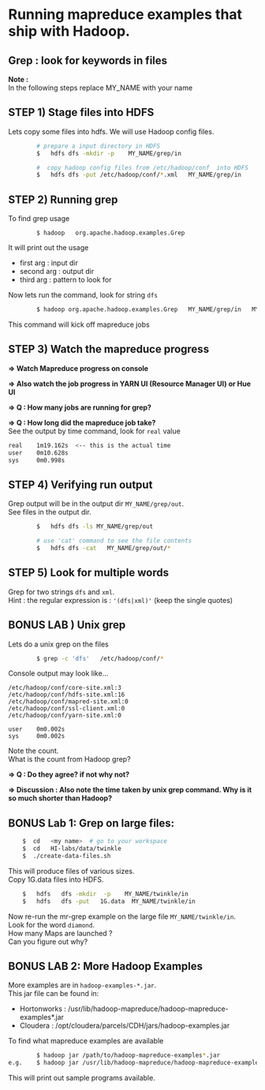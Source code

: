 # Running mapreduce examples that ship with Hadoop.

## Grep : look for keywords in files

**Note :**  
In the following steps replace MY_NAME with your name

## STEP 1) Stage files into HDFS
Lets copy some files into hdfs. We will use Hadoop config files.

```bash
        # prepare a input directory in HDFS
        $   hdfs dfs -mkdir -p    MY_NAME/grep/in

        #  copy hadoop config files from /etc/hadoop/conf  into HDFS
        $   hdfs dfs -put /etc/hadoop/conf/*.xml   MY_NAME/grep/in
```

## STEP 2) Running grep
To find grep usage
```
        $ hadoop   org.apache.hadoop.examples.Grep
```

It will print out the usage
- first arg : input dir
- second arg : output dir
- third arg : pattern to look for

Now lets run the command, look for string `dfs`
```bash
        $ hadoop org.apache.hadoop.examples.Grep   MY_NAME/grep/in   MY_NAME/grep/out   'dfs'
```
This command will kick off mapreduce jobs


## STEP 3) Watch the mapreduce progress
**=> Watch Mapreduce progress on console**  

**=> Also watch the job progress in YARN UI (Resource Manager UI)  or Hue UI** 

**=> Q : How many jobs are running for grep?**  

**=> Q : How long did the mapreduce job take?**  
See the output by time command, look for `real` value
```bash
real    1m19.162s  <-- this is the actual time
user    0m10.628s
sys     0m0.998s
```


## STEP 4) Verifying run output
Grep output will be in the output dir `MY_NAME/grep/out`.   
See files in the output dir.

```bash
        $   hdfs dfs -ls MY_NAME/grep/out

        # use 'cat' command to see the file contents
        $   hdfs dfs -cat   MY_NAME/grep/out/*
```


## STEP 5)  Look for multiple words
Grep for two strings `dfs` and `xml`.   
Hint : the regular expression is :  `'(dfs|xml)'`  (keep the single quotes)


## BONUS LAB ) Unix grep
Lets do a unix grep on the files
```bash
        $ grep -c 'dfs'   /etc/hadoop/conf/*
```

Console output may look like...
```console
/etc/hadoop/conf/core-site.xml:3
/etc/hadoop/conf/hdfs-site.xml:16
/etc/hadoop/conf/mapred-site.xml:0
/etc/hadoop/conf/ssl-client.xml:0
/etc/hadoop/conf/yarn-site.xml:0

user    0m0.002s
sys     0m0.002s
```

Note the count.  
What is the count from Hadoop grep?  

**=> Q :  Do they agree?  if not why not?**  

**=> Discussion : Also note the time taken by unix grep command.  Why is it so much shorter than Hadoop?**  



## BONUS Lab 1: Grep on large files:
```bash
    $  cd   <my name>  # go to your workspace
    $  cd   HI-labs/data/twinkle
    $  ./create-data-files.sh
```

This will produce files of various sizes.  
Copy 1G.data files into HDFS.
```bash
    $   hdfs   dfs -mkdir  -p    MY_NAME/twinkle/in
    $   hdfs   dfs -put   1G.data  MY_NAME/twinkle/in
```

Now re-run the mr-grep example on the large file  `MY_NAME/twinkle/in`.    
Look for the word `diamond`.  
How many Maps are launched ?  
Can you figure out why?  

## BONUS LAB 2: More Hadoop Examples
More examples are in `hadoop-examples-*.jar`.   
This jar file can be  found in: 
- Hortonworks :  /usr/lib/hadoop-mapreduce/hadoop-mapreduce-examples*.jar
- Cloudera : /opt/cloudera/parcels/CDH/jars/hadoop-examples.jar

To find what mapreduce examples are available
```bash
        $ hadoop jar /path/to/hadoop-mapreduce-examples*.jar
e.g.    $ hadoop jar /usr/lib/hadoop-mapreduce/hadoop-mapreduce-examples*.jar  
```
 
This will print out sample programs available.

